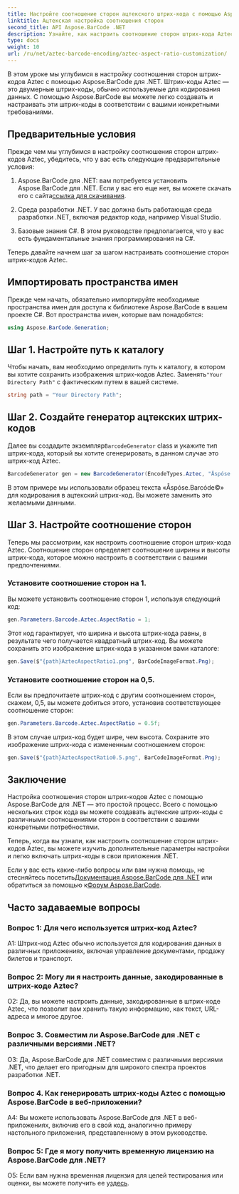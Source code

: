 ```yaml
---
title: Настройте соотношение сторон ацтекского штрих-кода с помощью Aspose.BarCode для .NET
linktitle: Ацтекская настройка соотношения сторон
second_title: API Aspose.BarCode .NET
description: Узнайте, как настроить соотношение сторон штрих-кода Aztec с помощью Aspose.BarCode для .NET. Создавайте уникальные гибкие штрих-коды для своих приложений .NET.
type: docs
weight: 10
url: /ru/net/aztec-barcode-encoding/aztec-aspect-ratio-customization/
---
```

В этом уроке мы углубимся в настройку соотношения сторон штрих-кодов Aztec с помощью Aspose.BarCode для .NET. Штрих-коды Aztec — это двумерные штрих-коды, обычно используемые для кодирования данных. С помощью Aspose.BarCode вы можете легко создавать и настраивать эти штрих-коды в соответствии с вашими конкретными требованиями.

## Предварительные условия

Прежде чем мы углубимся в настройку соотношения сторон штрих-кодов Aztec, убедитесь, что у вас есть следующие предварительные условия:

1.  Aspose.BarCode для .NET: вам потребуется установить Aspose.BarCode для .NET. Если у вас его еще нет, вы можете скачать его с сайта[ссылка для скачивания](https://releases.aspose.com/barcode/net/).

2. Среда разработки .NET. У вас должна быть работающая среда разработки .NET, включая редактор кода, например Visual Studio.

3. Базовые знания C#. В этом руководстве предполагается, что у вас есть фундаментальные знания программирования на C#.

Теперь давайте начнем шаг за шагом настраивать соотношение сторон штрих-кодов Aztec.

## Импортировать пространства имен

Прежде чем начать, обязательно импортируйте необходимые пространства имен для доступа к библиотеке Aspose.BarCode в вашем проекте C#. Вот пространства имен, которые вам понадобятся:

```csharp
using Aspose.BarCode.Generation;
```

## Шаг 1. Настройте путь к каталогу

 Чтобы начать, вам необходимо определить путь к каталогу, в котором вы хотите сохранить изображения штрих-кодов Aztec. Заменять`"Your Directory Path"` с фактическим путем в вашей системе.

```csharp
string path = "Your Directory Path";
```

## Шаг 2. Создайте генератор ацтекских штрих-кодов

 Далее вы создадите экземпляр`BarcodeGenerator` class и укажите тип штрих-кода, который вы хотите сгенерировать, в данном случае это штрих-код Aztec.

```csharp
BarcodeGenerator gen = new BarcodeGenerator(EncodeTypes.Aztec, "Åspóse.Barcóde©");
```

В этом примере мы использовали образец текста «Åspóse.Barcóde©» для кодирования в ацтекский штрих-код. Вы можете заменить это желаемыми данными.

## Шаг 3. Настройте соотношение сторон

Теперь мы рассмотрим, как настроить соотношение сторон штрих-кода Aztec. Соотношение сторон определяет соотношение ширины и высоты штрих-кода, которое можно настроить в соответствии с вашими предпочтениями.

### Установите соотношение сторон на 1.

Вы можете установить соотношение сторон 1, используя следующий код:

```csharp
gen.Parameters.Barcode.Aztec.AspectRatio = 1;
```

Этот код гарантирует, что ширина и высота штрих-кода равны, в результате чего получается квадратный штрих-код. Вы можете сохранить это изображение штрих-кода в указанном вами каталоге:

```csharp
gen.Save($"{path}AztecAspectRatio1.png", BarCodeImageFormat.Png);
```

### Установите соотношение сторон на 0,5.

Если вы предпочитаете штрих-код с другим соотношением сторон, скажем, 0,5, вы можете добиться этого, установив соответствующее соотношение сторон:

```csharp
gen.Parameters.Barcode.Aztec.AspectRatio = 0.5f;
```

В этом случае штрих-код будет шире, чем высота. Сохраните это изображение штрих-кода с измененным соотношением сторон:

```csharp
gen.Save($"{path}AztecAspectRatio0.5.png", BarCodeImageFormat.Png);
```

## Заключение

Настройка соотношения сторон штрих-кодов Aztec с помощью Aspose.BarCode для .NET — это простой процесс. Всего с помощью нескольких строк кода вы можете создавать ацтекские штрих-коды с различными соотношениями сторон в соответствии с вашими конкретными потребностями.

Теперь, когда вы узнали, как настроить соотношение сторон штрих-кодов Aztec, вы можете изучить дополнительные параметры настройки и легко включать штрих-коды в свои приложения .NET.

 Если у вас есть какие-либо вопросы или вам нужна помощь, не стесняйтесь посетить[Документация Aspose.BarCode для .NET](https://reference.aspose.com/barcode/net/) или обратиться за помощью к[Форум Aspose.BarCode](https://forum.aspose.com/c/barcode/13).

## Часто задаваемые вопросы

### Вопрос 1: Для чего используется штрих-код Aztec?

A1: Штрих-код Aztec обычно используется для кодирования данных в различных приложениях, включая управление документами, продажу билетов и транспорт.

### Вопрос 2: Могу ли я настроить данные, закодированные в штрих-коде Aztec?

О2: Да, вы можете настроить данные, закодированные в штрих-коде Aztec, что позволит вам хранить такую информацию, как текст, URL-адреса и многое другое.

### Вопрос 3. Совместим ли Aspose.BarCode для .NET с различными версиями .NET?

О3: Да, Aspose.BarCode для .NET совместим с различными версиями .NET, что делает его пригодным для широкого спектра проектов разработки .NET.

### Вопрос 4. Как генерировать штрих-коды Aztec с помощью Aspose.BarCode в веб-приложении?

A4: Вы можете использовать Aspose.BarCode для .NET в веб-приложениях, включив его в свой код, аналогично примеру настольного приложения, представленному в этом руководстве.

### Вопрос 5: Где я могу получить временную лицензию на Aspose.BarCode для .NET?

О5: Если вам нужна временная лицензия для целей тестирования или оценки, вы можете получить ее у[здесь](https://purchase.aspose.com/temporary-license/).